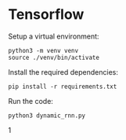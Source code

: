 # Tensorflow

Setup a virtual environment:
```
python3 -m venv venv
source ./venv/bin/activate
```
Install the required dependencies:
```
pip install -r requirements.txt
```
Run the code:
```
python3 dynamic_rnn.py
```
1

